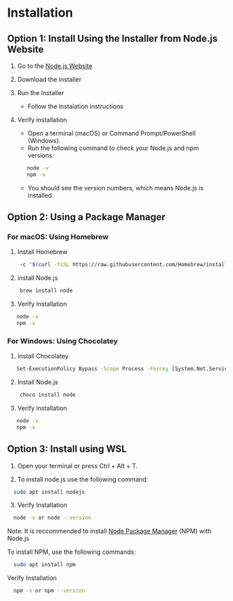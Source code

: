 # Installation

## Option 1: Install Using the Installer from Node.js Website

1. Go to the [Node.js Website](https://nodejs.org/en)
2. Download the installer 

3. Run the Installer
    - Follow the instalation instructions

4. Verify installation
    - Open a terminal (macOS) or Command Prompt/PowerShell (Windows).
    - Run the following command to check your Node.js and npm versions:

     ```bash
        node -v
        npm -v
    ```
    - You should see the version numbers, which means Node.js is installed.


## Option 2: Using a Package Manager 
### For macOS: Using Homebrew

1. Install Homebrew
```bash
    -c "$(curl -fsSL https://raw.githubusercontent.com/Homebrew/install/HEAD/install.sh)"
```

2. install Node.js
```bash
    brew install node
```

3. Verify installation
 ```bash
    node -v
    npm -v
```

### For Windows: Using Chocolatey
1. Install Chocolatey
```bash
   Set-ExecutionPolicy Bypass -Scope Process -Force; [System.Net.ServicePointManager]::SecurityProtocol = [System.Net.ServicePointManager]::SecurityProtocol -bor 3072; iex ((New-Object System.Net.WebClient).DownloadString('https://community.chocolatey.org/install.ps1'))
```

2. Install Node.js
```bash
    choco install node
```

3. Verify installation
 ```bash
    node -v
    npm -v
```

## Option 3: Install using WSL


1. Open your terminal or press Ctrl + Alt + T.

2. To install node.js use the following command:
 ```bash
   sudo apt install nodejs
```
3. Verify Installation

 ```bash
   node -v or node --version
```

Note: It is reccommended to install [Node Package Manager](https://www.geeksforgeeks.org/node-js-npm-node-package-manager/) (NPM) with Node.js

To install NPM, use the following commands:
 ```bash
   sudo apt install npm 
```

Verify Installation
 ```bash
   npm -v or npm --version 
```